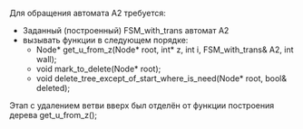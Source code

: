 Для обращения автомата А2 требуется:
  * Заданный (построенный) FSM_with_trans автомат А2
  * вызывать функции в следующем порядке:
      *   Node* get_u_from_z(Node* root, int* z, int i, FSM_with_trans& A2, int wall);
      *   void mark_to_delete(Node* root);
      *   void delete_tree_except_of_start_where_is_need(Node* root, bool& deleted);

Этап с удалением ветви вверх был отделён от функции построения дерева get_u_from_z();
